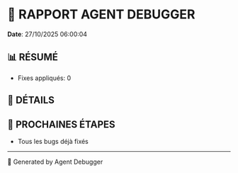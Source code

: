 # 🐛 RAPPORT AGENT DEBUGGER

**Date**: 27/10/2025 06:00:04

## 📊 RÉSUMÉ

- Fixes appliqués: 0

## 🔧 DÉTAILS



## 🎯 PROCHAINES ÉTAPES

- Tous les bugs déjà fixés

---

🤖 Generated by Agent Debugger
